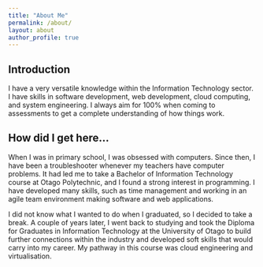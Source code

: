 ```yaml
---
title: "About Me"
permalink: /about/
layout: about
author_profile: true
---
```


## Introduction

I have a very versatile knowledge within the Information Technology sector. I have skills in software development, web development, cloud computing, and system engineering. I always aim for 100% when coming to assessments to get a complete understanding of how things work.

## How did I get here...

When I was in primary school, I was obsessed with computers. Since then, I have been a troubleshooter whenever my teachers have computer problems. It had led me to take a Bachelor of Information Technology course at Otago Polytechnic, and I found a strong interest in programming. I have developed many skills, such as time management and working in an agile team environment making software and web applications.

I did not know what I wanted to do when I graduated, so I decided to take a break. A couple of years later, I went back to studying and took the Diploma for Graduates in Information Technology at the University of Otago to build further connections within the industry and developed soft skills that would carry into my career. My pathway in this course was cloud engineering and virtualisation.